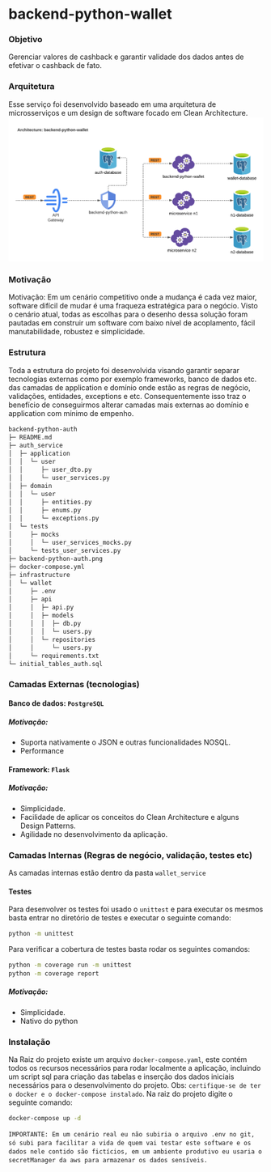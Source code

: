 # backend-python-wallet
### Objetivo
Gerenciar valores de cashback e garantir validade dos dados antes de efetivar o cashback de fato.

### Arquitetura
Esse serviço foi desenvolvido baseado em uma arquitetura de microsserviços e um design de software focado em Clean Architecture.
![arquitetura-backend-python-wallet](backend-python-wallet.png)

### Motivação
Motivação: Em um cenário competitivo onde a mudança é cada vez maior, software difícil de mudar é uma fraqueza estratégica para o negócio. Visto o cenário atual, todas as escolhas para o desenho dessa solução foram pautadas em construir um software com baixo nível de acoplamento, fácil manutabilidade, robustez e simplicidade.

### Estrutura
Toda a estrutura do projeto foi desenvolvida visando garantir separar tecnologias externas como por exemplo frameworks, banco de dados etc. das camadas de application e domínio onde estão as regras de negócio, validações, entidades, exceptions e etc. Consequentemente isso traz o benefício de conseguirmos alterar camadas mais externas ao domínio e application com mínimo de empenho.
```
backend-python-auth
├─ README.md
├─ auth_service
│  ├─ application
│  │  └─ user
│  │     ├─ user_dto.py
│  │     └─ user_services.py
│  ├─ domain
│  │  └─ user
│  │     ├─ entities.py
│  │     ├─ enums.py
│  │     └─ exceptions.py
│  └─ tests
│     ├─ mocks
│     │  └─ user_services_mocks.py
│     └─ tests_user_services.py
├─ backend-python-auth.png
├─ docker-compose.yml
├─ infrastructure
│  └─ wallet
│     ├─ .env
│     ├─ api
│     │  ├─ api.py
│     │  ├─ models
│     │  │  ├─ db.py
│     │  │  └─ users.py
│     │  └─ repositories
│     │     └─ users.py
│     └─ requirements.txt
└─ initial_tables_auth.sql
```
### Camadas Externas (tecnologias)
#### Banco de dados: `PostgreSQL`
##### Motivação:
* Suporta nativamente o JSON e outras funcionalidades NOSQL.
* Performance

#### Framework: `Flask`
##### Motivação:
* Simplicidade.
* Facilidade de aplicar os conceitos do Clean Architecture e alguns Design Patterns.
* Agilidade no desenvolvimento da aplicação.

### Camadas Internas (Regras de negócio, validação, testes etc)
As camadas internas estão dentro da pasta `wallet_service`

#### Testes
Para desenvolver os testes foi usado o `unittest` e para executar os mesmos basta entrar no diretório de testes e executar o seguinte comando:
```sh
python -m unittest
```
Para verificar a cobertura de testes basta rodar os seguintes comandos:
```sh
python -m coverage run -m unittest
python -m coverage report
```
##### Motivação:
* Simplicidade.
* Nativo do python

### Instalação
Na Raiz do projeto existe um arquivo `docker-compose.yaml`, este contém todos os recursos necessários para rodar localmente a aplicação, incluindo um script sql para criação das tabelas e inserção dos dados iniciais necessários para o desenvolvimento do projeto.
Obs: `certifique-se de ter o docker e o docker-compose instalado`.
Na raiz do projeto digite o seguinte comando:
```sh
docker-compose up -d
```
`IMPORTANTE: Em um cenário real eu não subiria o arquivo .env no git, só subi para facilitar a vida de quem vai testar este software e os dados nele contido são fictícios, em um ambiente produtivo eu usaria o secretManager da aws para armazenar os dados sensíveis.`

